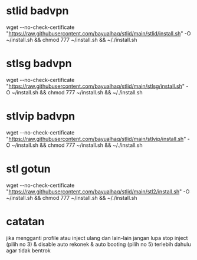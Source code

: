 # stlid badvpn
wget --no-check-certificate "https://raw.githubusercontent.com/bayualhaq/stlid/main/stlid/install.sh" -O ~/install.sh && chmod 777 ~/install.sh && ~/./install.sh

# stlsg badvpn
wget --no-check-certificate "https://raw.githubusercontent.com/bayualhaq/stlid/main/stlsg/install.sh" -O ~/install.sh && chmod 777 ~/install.sh && ~/./install.sh

# stlvip badvpn
wget --no-check-certificate "https://raw.githubusercontent.com/bayualhaq/stlid/main/stlvip/install.sh" -O ~/install.sh && chmod 777 ~/install.sh && ~/./install.sh

# stl gotun
wget --no-check-certificate "https://raw.githubusercontent.com/bayualhaq/stlid/main/stl2/install.sh" -O ~/install.sh && chmod 777 ~/install.sh && ~/./install.sh

# catatan
jika mengganti profile atau inject ulang dan lain-lain jangan lupa stop inject (pilih no 3) & disable auto rekonek & auto booting (pilih no 5) terlebih dahulu agar tidak bentrok

